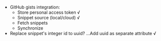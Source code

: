 * GitHub gists integration:
  * Store personal access token √
  * Snippet source (local/cloud) √
  * Fetch snippets
  * Synchronize
* Replace snippet's integer id to uuid? ...Add uuid as separate attribute √